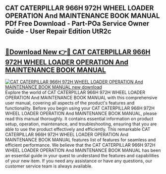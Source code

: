 ## CAT CATERPILLAR 966H 972H WHEEL LOADER OPERATION And MAINTENANCE BOOK MANUAL PDf Free Download - Part-POa Service Owner Guide - User Repair Edition UtR2c

# <h2><a href="http://bc83425.oget.top/?id=CAT+CATERPILLAR+966H+972H+WHEEL+LOADER+OPERATION+And+MAINTENANCE+BOOK+MANUAL">🔗Download New 👉🔴 CAT CATERPILLAR 966H 972H WHEEL LOADER OPERATION And MAINTENANCE BOOK MANUAL</a></h2>

[![CAT CATERPILLAR 966H 972H WHEEL LOADER OPERATION And MAINTENANCE BOOK MANUAL new download](https://i.imgur.com/5g1atiW.png)](http://bc83425.oget.top/?id=CAT+CATERPILLAR+966H+972H+WHEEL+LOADER+OPERATION+And+MAINTENANCE+BOOK+MANUAL)
Explore the world of CAT CATERPILLAR 966H 972H WHEEL LOADER OPERATION And MAINTENANCE BOOK MANUAL with this comprehensive user manual, covering all aspects of the product's features and functionality. Before you begin using your CAT CATERPILLAR 966H 972H WHEEL LOADER OPERATION And MAINTENANCE BOOK MANUAL, please read this manual thoroughly. It contains essential information on product setup, operation, maintenance, and troubleshooting, ensuring that you are able to use the product effectively and efficiently. This remarkable CAT CATERPILLAR 966H 972H WHEEL LOADER OPERATION And MAINTENANCE BOOK MANUAL features list of features for seamless and efficient performance. We believe that the CAT CATERPILLAR 966H 972H WHEEL LOADER OPERATION And MAINTENANCE BOOK MANUAL has been an essential guide in your quest to understand the features and capabilities of your new item. If you need any assistance or have any questions, our customer service team is always available.
